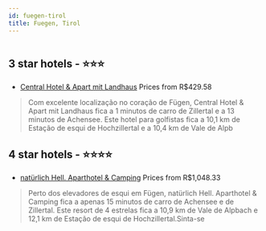 ```yaml
---
id: fuegen-tirol
title: Fuegen, Tirol
---
```


<center><img src="https://i.travelapi.com/hotels/12000000/11060000/11058700/11058611/51052e74_z.jpg" alt="" /></center>


##  3 star hotels - ⭐️⭐️⭐️

-    [Central Hotel & Apart mit Landhaus](https://www.hurb.com/br/aud/https://www.hurb.com/br/hotels/fuegen/central-hotel-apart-mit-landhaus-HT-800K?cmp=18055) Prices from R$429.58
   > Com excelente localização no coração de Fügen, Central Hotel & Apart mit Landhaus fica a 1 minutos de carro de Zillertal e a 13 minutos de Achensee.  Este hotel para golfistas fica a 10,1 km de Estação de esqui de Hochzillertal e a 10,4 km de Vale de Alpb

##  4 star hotels - ⭐️⭐️⭐️⭐️

-    [natürlich Hell. Aparthotel & Camping](https://www.hurb.com/br/aud/https://www.hurb.com/br/hotels/fuegen/naturlich-hell-aparthotel-camping-HT-N5S2?cmp=18055) Prices from R$1,048.33
   > Perto dos elevadores de esqui em Fügen, natürlich Hell. Aparthotel & Camping fica a apenas 15 minutos de carro de Achensee e de Zillertal.  Este resort de 4 estrelas fica a 10,9 km de Vale de Alpbach e 12,1 km de Estação de esqui de Hochzillertal.Sinta-se
